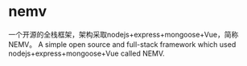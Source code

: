 # nemv
一个开源的全栈框架，架构采取nodejs+express+mongoose+Vue，简称NEMV。
A simple open source and full-stack framework which used nodejs+express+mongoose+Vue called NEMV.